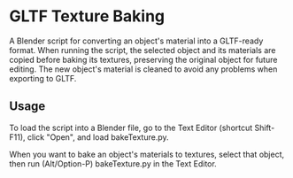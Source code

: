 # GLTF Texture Baking

A Blender script for converting an object's material into a GLTF-ready format. When running the script, the selected object and its materials are copied before baking its textures, preserving the original object for future editing. The new object's material is cleaned to avoid any problems when exporting to GLTF.

## Usage

To load the script into a Blender file, go to the Text Editor (shortcut Shift-F11), click "Open", and load bakeTexture.py.

When you want to bake an object's materials to textures, select that object, then run (Alt/Option-P) bakeTexture.py in the Text Editor.